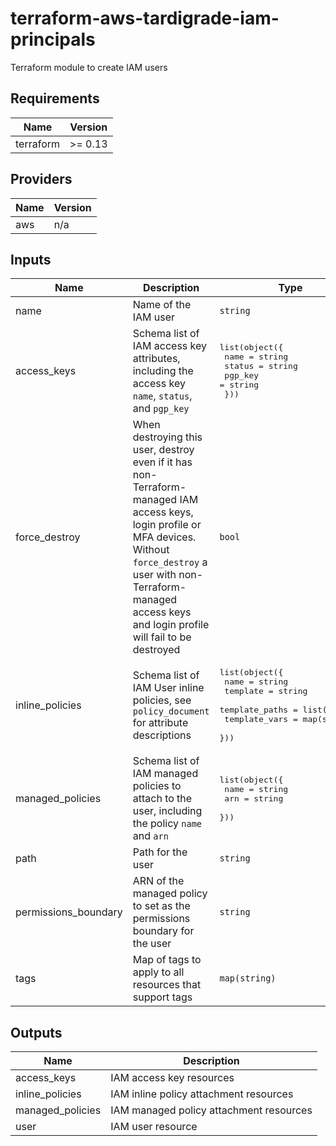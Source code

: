 # terraform-aws-tardigrade-iam-principals

Terraform module to create IAM users


<!-- BEGIN TFDOCS -->
## Requirements

| Name | Version |
|------|---------|
| terraform | >= 0.13 |

## Providers

| Name | Version |
|------|---------|
| aws | n/a |

## Inputs

| Name | Description | Type | Default | Required |
|------|-------------|------|---------|:--------:|
| name | Name of the IAM user | `string` | n/a | yes |
| access\_keys | Schema list of IAM access key attributes, including the access key `name`, `status`, and `pgp_key` | <pre>list(object({<br>    name    = string<br>    status  = string<br>    pgp_key = string<br>  }))</pre> | `[]` | no |
| force\_destroy | When destroying this user, destroy even if it has non-Terraform-managed IAM access keys, login profile or MFA devices. Without `force_destroy` a user with non-Terraform-managed access keys and login profile will fail to be destroyed | `bool` | `null` | no |
| inline\_policies | Schema list of IAM User inline policies, see `policy_document` for attribute descriptions | <pre>list(object({<br>    name           = string<br>    template       = string<br>    template_paths = list(string)<br>    template_vars  = map(string)<br>  }))</pre> | `[]` | no |
| managed\_policies | Schema list of IAM managed policies to attach to the user, including the policy `name` and `arn` | <pre>list(object({<br>    name = string<br>    arn  = string<br>  }))</pre> | `[]` | no |
| path | Path for the user | `string` | `null` | no |
| permissions\_boundary | ARN of the managed policy to set as the permissions boundary for the user | `string` | `null` | no |
| tags | Map of tags to apply to all resources that support tags | `map(string)` | `{}` | no |

## Outputs

| Name | Description |
|------|-------------|
| access\_keys | IAM access key resources |
| inline\_policies | IAM inline policy attachment resources |
| managed\_policies | IAM managed policy attachment resources |
| user | IAM user resource |

<!-- END TFDOCS -->
